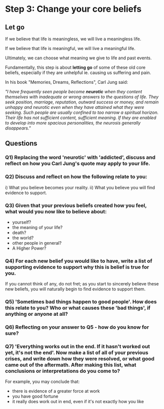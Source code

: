 # Step 3: Change your core beliefs

## Let go
If we believe that life is meaningless, we will live a meaningless life.

If we believe that life is meaningful, we will live a meaningful life.

Ultimately, we can choose what meaning we give to life and past events.

Fundamentally, this step is about **letting go** of some of these old core beliefs, especially if they are unhelpful ie. causing us suffering and pain.

In his book "Memories, Dreams, Reflections", Carl Jung said: 

*"I have frequently seen people become **neurotic** when they content themselves with inadequate or wrong answers to the questions of life. They seek position, marriage, reputation, outward success or money, and remain unhappy and neurotic even when they have attained what they were seeking. Such people are usually confined to too narrow a spiritual horizon. Their life has not sufficient content, sufficient meaning. If they are enabled to develop into more spacious personalities, the neurosis generally disappears."*

## Questions
### Q1) Replacing the word 'neurotic' with 'addicted', discuss and reflect on how you Carl Jung's quote may apply to your life.

### Q2) Discuss and reflect on how the following relate to you:
i) What you believe becomes your reality.
ii) What you believe you will find evidence to support.

### Q3) Given that your previous beliefs created how you feel, what would you now like to believe about:
- yourself?
- the meaning of your life?
- death?
- the world?
- other people in general?
- A Higher Power?

### Q4) For each new belief you would like to have, write a list of supporting evidence to support why this is belief is true for you.

If you cannot think of any, do not fret; as you start to sincerely believe these new beliefs, you will naturally begin to find evidence to support them.

### Q5) 'Sometimes bad things happen to good people'. How does this relate to you? Who or what causes these 'bad things', if anything or anyone at all?

### Q6) Reflecting on your answer to Q5 - how do you know for sure?

### Q7) 'Everything works out in the end. If it hasn't worked out yet, it's not the end'. Now make a list of all of your previous crises, and write down how they were resolved, or what good came out of the aftermath. After making this list, what conclusions or interpretations do you come to?
For example, you may conclude that:
- there is evidence of a greater force at work
- you have good fortune
- it really does work out in end, even if it's not exactly how you like

